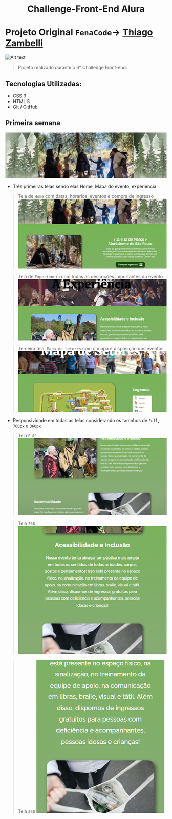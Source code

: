 ﻿<h1 align="center">Challenge-Front-End Alura</h1>

# Projeto Original `FenaCode`-> [Thiago Zambelli](https://www.linkedin.com/in/thiagozambelli)

![Alt text](https://file%2B.vscode-resource.vscode-cdn.net/c%3A/Users/thiag/Desktop/Challenge/CodeChella/img/banner.png?version%3D1677724082484)

> Projeto realizado durante o 6° Challenge Front-end. 

## Tecnologias Utilizadas:
* CSS 3
* HTML 5
* Git / GitHub

## Primeira semana

![Alt text](img/banner.png)

* Três primeiras telas sendo elas Home, Mapa do evento, experiencia

> Tela de `Home` com datas, horarios, eventos e compra de ingresso
![Alt text](img/PrintTela1.png)

> Tela de `Experiencia` com todas as descrições importantes do evento
![Alt text](img/PrintTela2.png)

> Terceira tela, `Mapa de setores` com o mapa e disposição dos eventos
![Alt text](img/PrintTela3.png)

* Responsividade em todas as telas considerando os tamnhos de `Full`, `768px` e `360px`

> Tela `Full`
![Alt text](img/Responsividade1.png)

> Tela `768`
![Alt text](img/Responsividade2.png)

> Tela `360`
![Alt text](img/Responsividade3.png)
